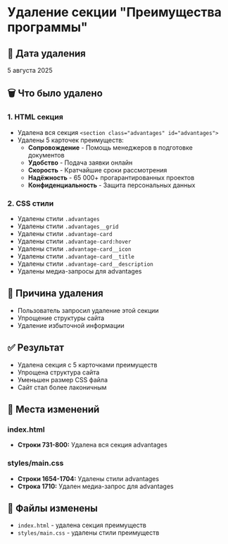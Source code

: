 # Удаление секции "Преимущества программы"

## 📅 Дата удаления
5 августа 2025

## 🗑️ Что было удалено

### 1. HTML секция
- Удалена вся секция `<section class="advantages" id="advantages">`
- Удалены 5 карточек преимуществ:
  - **Сопровождение** - Помощь менеджеров в подготовке документов
  - **Удобство** - Подача заявки онлайн
  - **Скорость** - Кратчайшие сроки рассмотрения
  - **Надёжность** - 65 000+ прогарантированных проектов
  - **Конфиденциальность** - Защита персональных данных

### 2. CSS стили
- Удалены стили `.advantages`
- Удалены стили `.advantages__grid`
- Удалены стили `.advantage-card`
- Удалены стили `.advantage-card:hover`
- Удалены стили `.advantage-card__icon`
- Удалены стили `.advantage-card__title`
- Удалены стили `.advantage-card__description`
- Удалены медиа-запросы для advantages

## 🎯 Причина удаления
- Пользователь запросил удаление этой секции
- Упрощение структуры сайта
- Удаление избыточной информации

## ✅ Результат
- Удалена секция с 5 карточками преимуществ
- Упрощена структура сайта
- Уменьшен размер CSS файла
- Сайт стал более лаконичным

## 📍 Места изменений

### index.html
- **Строки 731-800:** Удалена вся секция advantages

### styles/main.css
- **Строки 1654-1704:** Удалены стили advantages
- **Строка 1710:** Удален медиа-запрос для advantages

## 🎯 Файлы изменены
- `index.html` - удалена секция преимуществ
- `styles/main.css` - удалены стили преимуществ 